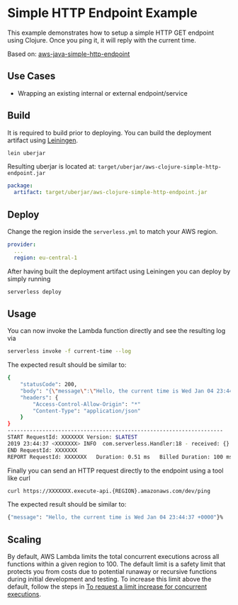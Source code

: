 # Simple HTTP Endpoint Example

This example demonstrates how to setup a simple HTTP GET endpoint using Clojure. Once you ping it, it will reply with the current time.

Based on: [aws-java-simple-http-endpoint](https://github.com/serverless/examples/tree/master/aws-java-simple-http-endpoint)

## Use Cases

- Wrapping an existing internal or external endpoint/service

## Build

It is required to build prior to deploying. You can build the deployment artifact using [Leiningen](https://leiningen.org/).

```bash
lein uberjar
```
Resulting uberjar is located at: `target/uberjar/aws-clojure-simple-http-endpoint.jar`

```yaml
package:
  artifact: target/uberjar/aws-clojure-simple-http-endpoint.jar
```


## Deploy

Change the region inside the `serverless.yml` to match your AWS region.

```yaml
provider:
  ...
  region: eu-central-1
```

After having built the deployment artifact using Leiningen you can deploy by simply running

```bash
serverless deploy
```

## Usage

You can now invoke the Lambda function directly and see the resulting log via

```bash
serverless invoke -f current-time --log
```

The expected result should be similar to:

```bash
{
    "statusCode": 200,
    "body": "{\"message\":\"Hello, the current time is Wed Jan 04 23:44:37 UTC 2017\"}",
    "headers": {
        "Access-Control-Allow-Origin": "*"
        "Content-Type": "application/json"
    }
}
--------------------------------------------------------------------
START RequestId: XXXXXXX Version: $LATEST
2019 23:44:37 <XXXXXXX> INFO  com.serverless.Handler:18 - received: {}
END RequestId: XXXXXXX
REPORT RequestId: XXXXXXX	Duration: 0.51 ms	Billed Duration: 100 ms 	Memory Size: 256 MB	Max Memory Used: 53 MB
```

Finally you can send an HTTP request directly to the endpoint using a tool like curl

```bash
curl https://XXXXXXX.execute-api.{REGION}.amazonaws.com/dev/ping
```

The expected result should be similar to:

```bash
{"message": "Hello, the current time is Wed Jan 04 23:44:37 +0000"}%  
```

## Scaling

By default, AWS Lambda limits the total concurrent executions across all functions within a given region to 100. The default limit is a safety limit that protects you from costs due to potential runaway or recursive functions during initial development and testing. To increase this limit above the default, follow the steps in [To request a limit increase for concurrent executions](http://docs.aws.amazon.com/lambda/latest/dg/concurrent-executions.html#increase-concurrent-executions-limit).
